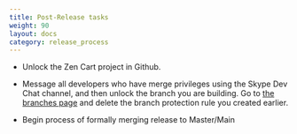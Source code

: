 ```yaml
---
title: Post-Release tasks 
weight: 90
layout: docs
category: release_process
---
```


- Unlock the Zen Cart project in Github. 

- Message all developers who have merge privileges using the Skype Dev Chat channel, and then unlock the branch you are building.  Go to [the branches page](https://github.com/zencart/zencart/settings/branches) and delete the branch protection rule you created earlier. 

- Begin process of formally merging release to Master/Main

